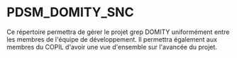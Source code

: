 # PDSM_DOMITY_SNC
Ce répertoire permettra de gérer le projet grep DOMITY uniformément entre les membres de l'équipe de développement. Il permettra également aux membres du COPIL d'avoir une vue d'ensemble sur l'avancée du projet. 
